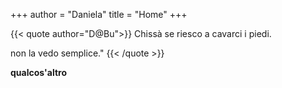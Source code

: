 +++
author = "Daniela"
title = "Home"
+++

{{< quote author="D@Bu">}}
Chissà se riesco a cavarci i piedi.


non la vedo semplice."
{{< /quote >}}

**qualcos'altro**